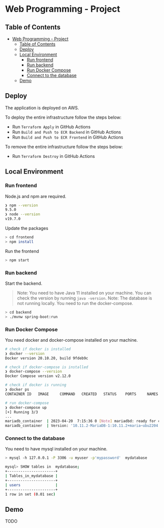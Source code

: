 # Web Programming - Project

## Table of Contents

- [Web Programming - Project](#web-programming---project)
  - [Table of Contents](#table-of-contents)
  - [Deploy](#deploy)
  - [Local Environment](#local-environment)
    - [Run frontend](#run-frontend)
    - [Run backend](#run-backend)
    - [Run Docker Compose](#run-docker-compose)
    - [Connect to the database](#connect-to-the-database)
  - [Demo](#demo)

## Deploy

The application is deployed on AWS.

To deploy the entire infrastructure follow the steps below:

- Run `Terraform Apply` in GitHub Actions
- Run `Build and Push to ECR Backend` in GitHub Actions
- Run `Build and Push to ECR Frontend` in GitHub Actions

To remove the entire infrastructure follow the steps below:

- Run `Terraform Destroy` in GitHub Actions

## Local Environment

### Run frontend

Node.js and npm are required.

```bash
❯ npm --version
9.5.0
❯ node --version
v19.7.0
```

Update the packages

```bash
> cd frontend
> npm install
```

Run the frontend

```bash
> npm start
```

### Run backend

Start the backend.

> Note: You need to have Java 11 installed on your machine. You can check the version by running `java -version`.
> Note: The database is not running locally. You need to run the docker-compose.

```bash
> cd backend
> ./mvnw spring-boot:run
```

### Run Docker Compose

You need docker and docker-compose installed on your machine.

```bash
# check if docker is installed
❯ docker --version
Docker version 20.10.20, build 9fdeb9c

# check if docker-compose is installed
❯ docker-compose --version
Docker Compose version v2.12.0

# check if docker is running
❯ docker ps
CONTAINER ID   IMAGE     COMMAND   CREATED   STATUS    PORTS     NAMES

# run docker-compose
❯ docker-compose up
[+] Running 3/3
...
mariadb_container  | 2023-04-20  7:15:36 0 [Note] mariadbd: ready for connections.
mariadb_container  | Version: '10.11.2-MariaDB-1:10.11.2+maria~ubu2204'  socket: '/run/mysqld/mysqld.sock'  port: 3306  mariadb.org binary distribution
```

### Connect to the database

You need to have mysql installed on your machine.

```bash
> mysql -h 127.0.0.1 -P 3306 -u myuser -p'mypassword'  mydatabase

mysql> SHOW tables in  mydatabase;
+----------------------+
| Tables_in_mydatabase |
+----------------------+
| users                |
+----------------------+
1 row in set (0.01 sec)
```

## Demo

TODO